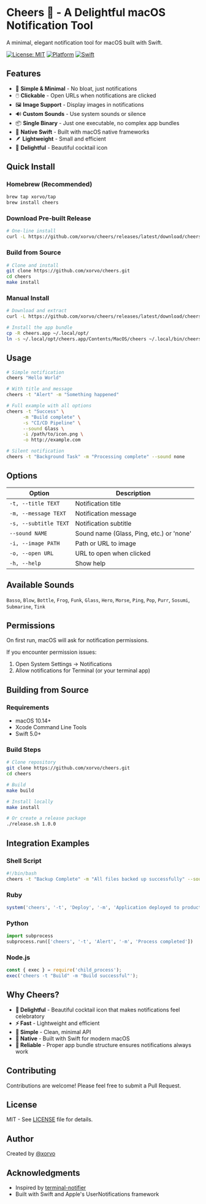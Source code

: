 # Cheers 🥂 - A Delightful macOS Notification Tool

A minimal, elegant notification tool for macOS built with Swift.

[![License: MIT](https://img.shields.io/badge/License-MIT-yellow.svg)](https://opensource.org/licenses/MIT)
[![Platform](https://img.shields.io/badge/platform-macOS-blue.svg)]()
[![Swift](https://img.shields.io/badge/Swift-5.0-orange.svg)]()

## Features

- 🎯 **Simple & Minimal** - No bloat, just notifications
- 🖱️ **Clickable** - Open URLs when notifications are clicked
- 🖼️ **Image Support** - Display images in notifications
- 🔊 **Custom Sounds** - Use system sounds or silence
- 📦 **Single Binary** - Just one executable, no complex app bundles
- 🚀 **Native Swift** - Built with macOS native frameworks
- 🪶 **Lightweight** - Small and efficient
- 🥂 **Delightful** - Beautiful cocktail icon

## Quick Install

### Homebrew (Recommended)

```bash
brew tap xorvo/tap
brew install cheers
```

### Download Pre-built Release

```bash
# One-line install
curl -L https://github.com/xorvo/cheers/releases/latest/download/cheers-macos.tar.gz | tar -xz && ./install.sh
```

### Build from Source

```bash
# Clone and install
git clone https://github.com/xorvo/cheers.git
cd cheers
make install
```

### Manual Install

```bash
# Download and extract
curl -L https://github.com/xorvo/cheers/releases/latest/download/cheers-macos.tar.gz | tar -xz

# Install the app bundle
cp -R cheers.app ~/.local/opt/
ln -s ~/.local/opt/cheers.app/Contents/MacOS/cheers ~/.local/bin/cheers
```

## Usage

```bash
# Simple notification
cheers "Hello World"

# With title and message
cheers -t "Alert" -m "Something happened"

# Full example with all options
cheers -t "Success" \
      -m "Build complete" \
      -s "CI/CD Pipeline" \
      --sound Glass \
      -i /path/to/icon.png \
      -o http://example.com

# Silent notification
cheers -t "Background Task" -m "Processing complete" --sound none
```

## Options

| Option | Description |
|--------|-------------|
| `-t, --title TEXT` | Notification title |
| `-m, --message TEXT` | Notification message |
| `-s, --subtitle TEXT` | Notification subtitle |
| `--sound NAME` | Sound name (Glass, Ping, etc.) or 'none' |
| `-i, --image PATH` | Path or URL to image |
| `-o, --open URL` | URL to open when clicked |
| `-h, --help` | Show help |

## Available Sounds

`Basso`, `Blow`, `Bottle`, `Frog`, `Funk`, `Glass`, `Hero`, `Morse`, `Ping`, `Pop`, `Purr`, `Sosumi`, `Submarine`, `Tink`

## Permissions

On first run, macOS will ask for notification permissions.

If you encounter permission issues:
1. Open System Settings → Notifications
2. Allow notifications for Terminal (or your terminal app)

## Building from Source

### Requirements

- macOS 10.14+
- Xcode Command Line Tools
- Swift 5.0+

### Build Steps

```bash
# Clone repository
git clone https://github.com/xorvo/cheers.git
cd cheers

# Build
make build

# Install locally
make install

# Or create a release package
./release.sh 1.0.0
```

## Integration Examples

### Shell Script
```bash
#!/bin/bash
cheers -t "Backup Complete" -m "All files backed up successfully" --sound Glass
```

### Ruby
```ruby
system('cheers', '-t', 'Deploy', '-m', 'Application deployed to production')
```

### Python
```python
import subprocess
subprocess.run(['cheers', '-t', 'Alert', '-m', 'Process completed'])
```

### Node.js
```javascript
const { exec } = require('child_process');
exec('cheers -t "Build" -m "Build successful"');
```

## Why Cheers?

- **🥂 Delightful** - Beautiful cocktail icon that makes notifications feel celebratory
- **⚡ Fast** - Lightweight and efficient
- **🎯 Simple** - Clean, minimal API
- **🍎 Native** - Built with Swift for modern macOS
- **🔧 Reliable** - Proper app bundle structure ensures notifications always work

## Contributing

Contributions are welcome! Please feel free to submit a Pull Request.

## License

MIT - See [LICENSE](LICENSE) file for details.

## Author

Created by [@xorvo](https://github.com/xorvo)

## Acknowledgments

- Inspired by [terminal-notifier](https://github.com/julienXX/terminal-notifier)
- Built with Swift and Apple's UserNotifications framework
